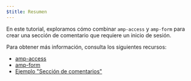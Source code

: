 ```yaml
---
$title: Resumen
---
```

En este tutorial, exploramos cómo combinar `amp-access` y `amp-form` para crear una sección de comentario que requiere un inicio de sesión.

Para obtener más información, consulta los siguientes recursos:

- [amp-access](/es/docs/reference/components/amp-access.html)
- [amp-form](/es/docs/reference/components/amp-form.html)
- [Ejemplo "Sección de comentarios"](https://ampbyexample.com/samples_templates/comment_section/)
